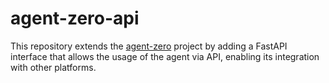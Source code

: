 # agent-zero-api
This repository extends the [agent-zero](https://github.com/frdel/agent-zero) project by adding a FastAPI interface that allows the usage of the agent via API, enabling its integration with other platforms.
